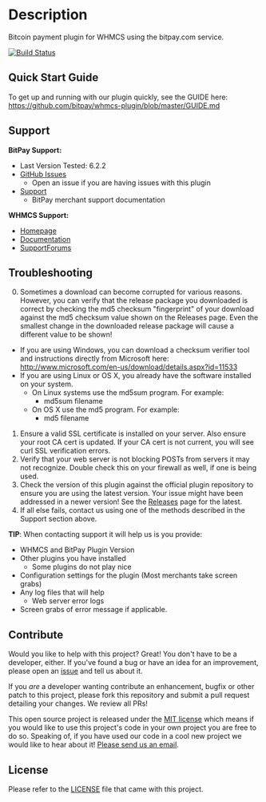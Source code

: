 # Description

Bitcoin payment plugin for WHMCS using the bitpay.com service.

[![Build Status](https://travis-ci.org/bitpay/whmcs-plugin.svg?branch=master)](https://travis-ci.org/bitpay/whmcs-plugin)

## Quick Start Guide

To get up and running with our plugin quickly, see the GUIDE here: https://github.com/bitpay/whmcs-plugin/blob/master/GUIDE.md

## Support

**BitPay Support:**

* Last Version Tested: 6.2.2
* [GitHub Issues](https://github.com/bitpay/whmcs-plugin/issues)
  * Open an issue if you are having issues with this plugin
* [Support](https://help.bitpay.com)
  * BitPay merchant support documentation

**WHMCS Support:**

* [Homepage](https://www.whmcs.com/)
* [Documentation](http://docs.whmcs.com/Main_Page)
* [SupportForums](http://forum.whmcs.com/)

## Troubleshooting

0. Sometimes a download can become corrupted for various reasons.  However, you can verify that the release package you downloaded is correct by checking the md5 checksum "fingerprint" of your download against the md5 checksum value shown on the Releases page.  Even the smallest change in the downloaded release package will cause a different value to be shown!
  * If you are using Windows, you can download a checksum verifier tool and instructions directly from Microsoft here: http://www.microsoft.com/en-us/download/details.aspx?id=11533
  * If you are using Linux or OS X, you already have the software installed on your system.
    * On Linux systems use the md5sum program.  For example:
      * md5sum filename
    * On OS X use the md5 program.  For example:
      * md5 filename
1. Ensure a valid SSL certificate is installed on your server. Also ensure your root CA cert is updated. If your CA cert is not current, you will see curl SSL verification errors.
2. Verify that your web server is not blocking POSTs from servers it may not recognize. Double check this on your firewall as well, if one is being used.
3. Check the version of this plugin against the official plugin repository to ensure you are using the latest version. Your issue might have been addressed in a newer version! See the [Releases](https://github.com/bitpay/whmcs-plugin/releases/latest) page for the latest.
4. If all else fails, contact us using one of the methods described in the Support section above.

**TIP**: When contacting support it will help us is you provide:

* WHMCS and BitPay Plugin Version
* Other plugins you have installed
  * Some plugins do not play nice
* Configuration settings for the plugin (Most merchants take screen grabs)
* Any log files that will help
  * Web server error logs
* Screen grabs of error message if applicable.

## Contribute

Would you like to help with this project?  Great!  You don't have to be a developer, either.  If you've found a bug or have an idea for an improvement, please open an [issue](https://github.com/bitpay/whmcs-plugin/issues) and tell us about it.

If you *are* a developer wanting contribute an enhancement, bugfix or other patch to this project, please fork this repository and submit a pull request detailing your changes. We review all PRs!

This open source project is released under the [MIT license](http://opensource.org/licenses/MIT) which means if you would like to use this project's code in your own project you are free to do so.  Speaking of, if you have used our code in a cool new project we would like to hear about it!  [Please send us an email](mailto:integrations@bitpay.com).

## License

Please refer to the [LICENSE](https://github.com/bitpay/whmcs-plugin/blob/master/LICENSE) file that came with this project.
